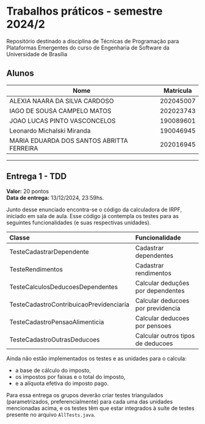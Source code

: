 # Trabalhos práticos - semestre 2024/2
Repositório destinado a disciplina de Técnicas de Programação para Plataformas Emergentes do curso de Engenharia de Software da Universidade de Brasília

## Alunos
| Nome | Matrícula |
| - | - |
| ALEXIA NAARA DA SILVA CARDOSO | 202045007 |
| IAGO DE SOUSA CAMPELO MATOS | 202023743 |
| JOAO LUCAS PINTO VASCONCELOS | 190089601 |
| Leonardo Michalski Miranda | 190046945 |
| MARIA EDUARDA DOS SANTOS ABRITTA FERREIRA | 202016945 |

---

## Entrega 1 - TDD

**Valor:** 20 pontos  
**Data de entrega:** 13/12/2024, 23:59hs.  
 
Junto desse enunciado encontra-se o código da calculadora de IRPF, iniciado em sala de aula. Esse código já contempla os testes para as seguintes funcionalidades (e suas respectivas unidades). 

| Classe                                  | Funcionalidade                    |
|:----------------------------------------|:----------------------------------|
| TesteCadastrarDependente                | Cadastrar dependentes             |
| TesteRendimentos                        | Cadastrar rendimentos             |
| TesteCalculosDeducoesDependentes        | Calcular deduções por dependentes |
| TesteCadastroContribuicaoPrevidenciaria | Calcular deducoes por previdencia |
| TesteCadastroPensaoAlimenticia          | Calcular deducoes por pensoes     |
| TesteCadastroOutrasDeducoes             | Calcular outros tipos de deducoes |
 
Ainda não estão implementados os testes e as unidades para o calcula: 
 - a base de cálculo do imposto, 
 - os impostos por faixas e o total do imposto, 
 - e a alíquota efetiva do imposto pago. 

Para essa entrega os grupos deverão criar testes triangulados (parametrizados, preferencialmente) para cada uma das unidades mencionadas acima, e os testes têm que estar integrados à suíte de testes presente no arquivo ``AllTests.java``. 


